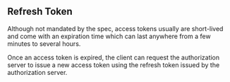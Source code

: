 ##  Refresh Token

Although not mandated by the spec, access tokens usually are short-lived and come with  an expiration time which can last anywhere from a few minutes to several hours.

Once an access token is expired, the client can request the authorization server to issue a new access token using the refresh token issued by the authorization server. 
